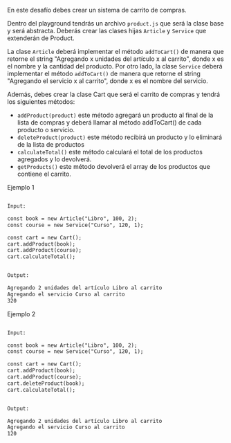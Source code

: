 En este desafío debes crear un sistema de carrito de compras.

Dentro del playground tendrás un archivo `product.js` que será la clase base y será abstracta. Deberás crear las clases hijas `Article` y `Service` que extenderán de Product.

La clase `Article` deberá implementar el método `addToCart()` de manera que retorne el string "Agregando x unidades del artículo x al carrito", donde x es el nombre y la cantidad del producto.
Por otro lado, la clase `Service` deberá implementar el método `addToCart()` de manera que retorne el string "Agregando el servicio x al carrito", donde x es el nombre del servicio.

Además, debes crear la clase Cart que será el carrito de compras y tendrá los siguientes métodos:

- `addProduct(product)` este método agregará un producto al final de la lista de compras y deberá llamar al método addToCart() de cada producto o servicio.
- `deleteProduct(product)` este método recibirá un producto y lo eliminará de la lista de productos
- `calculateTotal()` este método calculará el total de los productos agregados y lo devolverá.
- `getProducts()` este método devolverá el array de los productos que contiene el carrito.

Ejemplo 1

```txt

Input:

const book = new Article("Libro", 100, 2);
const course = new Service("Curso", 120, 1);

const cart = new Cart();
cart.addProduct(book);
cart.addProduct(course);
cart.calculateTotal();


Output:

Agregando 2 unidades del artículo Libro al carrito
Agregando el servicio Curso al carrito
320

```

Ejemplo 2

```txt

Input:

const book = new Article("Libro", 100, 2);
const course = new Service("Curso", 120, 1);

const cart = new Cart();
cart.addProduct(book);
cart.addProduct(course);
cart.deleteProduct(book);
cart.calculateTotal();


Output:

Agregando 2 unidades del artículo Libro al carrito
Agregando el servicio Curso al carrito
120

```
